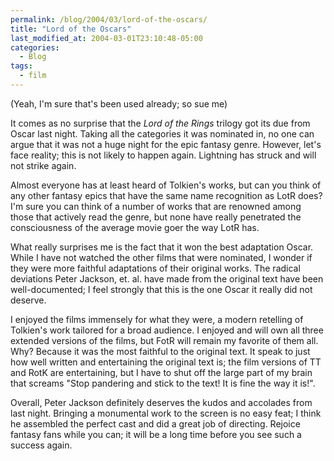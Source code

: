 ```yaml
---
permalink: /blog/2004/03/lord-of-the-oscars/
title: "Lord of the Oscars"
last_modified_at: 2004-03-01T23:10:48-05:00
categories:
  - Blog
tags:
  - film
---
```


(Yeah, I'm sure that's been used already; so sue me)

It comes as no surprise that the <em>Lord of the Rings</em> trilogy got its due from Oscar last night. Taking all the
categories it was nominated in, no one can argue that it was not a huge night for the epic fantasy genre. However,
let's face reality; this is not likely to happen again. Lightning has struck and will not strike again.

Almost everyone has at least heard of Tolkien's works, but can you think of any other fantasy epics that have the same
name recognition as LotR does? I'm sure you can think of a number of works that are renowned among those that actively
read the genre, but none have really penetrated the consciousness of the average movie goer the way LotR has.

What really surprises me is the fact that it won the best adaptation Oscar. While I have not watched the other films
that were nominated, I wonder if they were more faithful adaptations of their original works. The radical deviations
Peter Jackson, et. al. have made from the original text have been well-documented; I feel strongly that this is the
one Oscar it really did not deserve.

I enjoyed the films immensely for what they were, a modern retelling of Tolkien's work tailored for a broad audience. I
enjoyed and will own all three extended versions of the films, but FotR will remain my favorite of them all. Why?
Because it was the most faithful to the original text. It speak to just how well written and entertaining the original
text is; the film versions of TT and RotK are entertaining, but I have to shut off the large part of my brain that
screams &quot;Stop pandering and stick to the text! It is fine the way it is!&quot;.

Overall, Peter Jackson definitely deserves the kudos and accolades from last night. Bringing a monumental work to the
screen is no easy feat; I think he assembled the perfect cast and did a great job of directing. Rejoice fantasy fans
while you can; it will be a long time before you see such a success again.